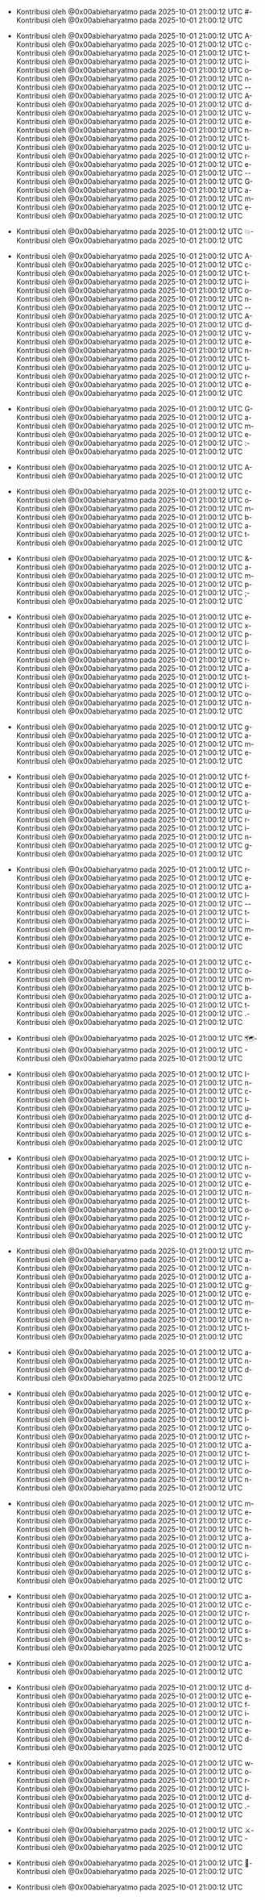 - Kontribusi oleh @0x00abieharyatmo pada 2025-10-01 21:00:12 UTC
#- Kontribusi oleh @0x00abieharyatmo pada 2025-10-01 21:00:12 UTC
 - Kontribusi oleh @0x00abieharyatmo pada 2025-10-01 21:00:12 UTC
A- Kontribusi oleh @0x00abieharyatmo pada 2025-10-01 21:00:12 UTC
c- Kontribusi oleh @0x00abieharyatmo pada 2025-10-01 21:00:12 UTC
t- Kontribusi oleh @0x00abieharyatmo pada 2025-10-01 21:00:12 UTC
i- Kontribusi oleh @0x00abieharyatmo pada 2025-10-01 21:00:12 UTC
o- Kontribusi oleh @0x00abieharyatmo pada 2025-10-01 21:00:12 UTC
n- Kontribusi oleh @0x00abieharyatmo pada 2025-10-01 21:00:12 UTC
-- Kontribusi oleh @0x00abieharyatmo pada 2025-10-01 21:00:12 UTC
A- Kontribusi oleh @0x00abieharyatmo pada 2025-10-01 21:00:12 UTC
d- Kontribusi oleh @0x00abieharyatmo pada 2025-10-01 21:00:12 UTC
v- Kontribusi oleh @0x00abieharyatmo pada 2025-10-01 21:00:12 UTC
e- Kontribusi oleh @0x00abieharyatmo pada 2025-10-01 21:00:12 UTC
n- Kontribusi oleh @0x00abieharyatmo pada 2025-10-01 21:00:12 UTC
t- Kontribusi oleh @0x00abieharyatmo pada 2025-10-01 21:00:12 UTC
u- Kontribusi oleh @0x00abieharyatmo pada 2025-10-01 21:00:12 UTC
r- Kontribusi oleh @0x00abieharyatmo pada 2025-10-01 21:00:12 UTC
e- Kontribusi oleh @0x00abieharyatmo pada 2025-10-01 21:00:12 UTC
-- Kontribusi oleh @0x00abieharyatmo pada 2025-10-01 21:00:12 UTC
G- Kontribusi oleh @0x00abieharyatmo pada 2025-10-01 21:00:12 UTC
a- Kontribusi oleh @0x00abieharyatmo pada 2025-10-01 21:00:12 UTC
m- Kontribusi oleh @0x00abieharyatmo pada 2025-10-01 21:00:12 UTC
e- Kontribusi oleh @0x00abieharyatmo pada 2025-10-01 21:00:12 UTC

- Kontribusi oleh @0x00abieharyatmo pada 2025-10-01 21:00:12 UTC
💥- Kontribusi oleh @0x00abieharyatmo pada 2025-10-01 21:00:12 UTC
 - Kontribusi oleh @0x00abieharyatmo pada 2025-10-01 21:00:12 UTC
A- Kontribusi oleh @0x00abieharyatmo pada 2025-10-01 21:00:12 UTC
c- Kontribusi oleh @0x00abieharyatmo pada 2025-10-01 21:00:12 UTC
t- Kontribusi oleh @0x00abieharyatmo pada 2025-10-01 21:00:12 UTC
i- Kontribusi oleh @0x00abieharyatmo pada 2025-10-01 21:00:12 UTC
o- Kontribusi oleh @0x00abieharyatmo pada 2025-10-01 21:00:12 UTC
n- Kontribusi oleh @0x00abieharyatmo pada 2025-10-01 21:00:12 UTC
-- Kontribusi oleh @0x00abieharyatmo pada 2025-10-01 21:00:12 UTC
A- Kontribusi oleh @0x00abieharyatmo pada 2025-10-01 21:00:12 UTC
d- Kontribusi oleh @0x00abieharyatmo pada 2025-10-01 21:00:12 UTC
v- Kontribusi oleh @0x00abieharyatmo pada 2025-10-01 21:00:12 UTC
e- Kontribusi oleh @0x00abieharyatmo pada 2025-10-01 21:00:12 UTC
n- Kontribusi oleh @0x00abieharyatmo pada 2025-10-01 21:00:12 UTC
t- Kontribusi oleh @0x00abieharyatmo pada 2025-10-01 21:00:12 UTC
u- Kontribusi oleh @0x00abieharyatmo pada 2025-10-01 21:00:12 UTC
r- Kontribusi oleh @0x00abieharyatmo pada 2025-10-01 21:00:12 UTC
e- Kontribusi oleh @0x00abieharyatmo pada 2025-10-01 21:00:12 UTC
 - Kontribusi oleh @0x00abieharyatmo pada 2025-10-01 21:00:12 UTC
G- Kontribusi oleh @0x00abieharyatmo pada 2025-10-01 21:00:12 UTC
a- Kontribusi oleh @0x00abieharyatmo pada 2025-10-01 21:00:12 UTC
m- Kontribusi oleh @0x00abieharyatmo pada 2025-10-01 21:00:12 UTC
e- Kontribusi oleh @0x00abieharyatmo pada 2025-10-01 21:00:12 UTC
:- Kontribusi oleh @0x00abieharyatmo pada 2025-10-01 21:00:12 UTC
 - Kontribusi oleh @0x00abieharyatmo pada 2025-10-01 21:00:12 UTC
A- Kontribusi oleh @0x00abieharyatmo pada 2025-10-01 21:00:12 UTC
 - Kontribusi oleh @0x00abieharyatmo pada 2025-10-01 21:00:12 UTC
c- Kontribusi oleh @0x00abieharyatmo pada 2025-10-01 21:00:12 UTC
o- Kontribusi oleh @0x00abieharyatmo pada 2025-10-01 21:00:12 UTC
m- Kontribusi oleh @0x00abieharyatmo pada 2025-10-01 21:00:12 UTC
b- Kontribusi oleh @0x00abieharyatmo pada 2025-10-01 21:00:12 UTC
a- Kontribusi oleh @0x00abieharyatmo pada 2025-10-01 21:00:12 UTC
t- Kontribusi oleh @0x00abieharyatmo pada 2025-10-01 21:00:12 UTC
 - Kontribusi oleh @0x00abieharyatmo pada 2025-10-01 21:00:12 UTC
&- Kontribusi oleh @0x00abieharyatmo pada 2025-10-01 21:00:12 UTC
a- Kontribusi oleh @0x00abieharyatmo pada 2025-10-01 21:00:12 UTC
m- Kontribusi oleh @0x00abieharyatmo pada 2025-10-01 21:00:12 UTC
p- Kontribusi oleh @0x00abieharyatmo pada 2025-10-01 21:00:12 UTC
;- Kontribusi oleh @0x00abieharyatmo pada 2025-10-01 21:00:12 UTC
 - Kontribusi oleh @0x00abieharyatmo pada 2025-10-01 21:00:12 UTC
e- Kontribusi oleh @0x00abieharyatmo pada 2025-10-01 21:00:12 UTC
x- Kontribusi oleh @0x00abieharyatmo pada 2025-10-01 21:00:12 UTC
p- Kontribusi oleh @0x00abieharyatmo pada 2025-10-01 21:00:12 UTC
l- Kontribusi oleh @0x00abieharyatmo pada 2025-10-01 21:00:12 UTC
o- Kontribusi oleh @0x00abieharyatmo pada 2025-10-01 21:00:12 UTC
r- Kontribusi oleh @0x00abieharyatmo pada 2025-10-01 21:00:12 UTC
a- Kontribusi oleh @0x00abieharyatmo pada 2025-10-01 21:00:12 UTC
t- Kontribusi oleh @0x00abieharyatmo pada 2025-10-01 21:00:12 UTC
i- Kontribusi oleh @0x00abieharyatmo pada 2025-10-01 21:00:12 UTC
o- Kontribusi oleh @0x00abieharyatmo pada 2025-10-01 21:00:12 UTC
n- Kontribusi oleh @0x00abieharyatmo pada 2025-10-01 21:00:12 UTC
 - Kontribusi oleh @0x00abieharyatmo pada 2025-10-01 21:00:12 UTC
g- Kontribusi oleh @0x00abieharyatmo pada 2025-10-01 21:00:12 UTC
a- Kontribusi oleh @0x00abieharyatmo pada 2025-10-01 21:00:12 UTC
m- Kontribusi oleh @0x00abieharyatmo pada 2025-10-01 21:00:12 UTC
e- Kontribusi oleh @0x00abieharyatmo pada 2025-10-01 21:00:12 UTC
 - Kontribusi oleh @0x00abieharyatmo pada 2025-10-01 21:00:12 UTC
f- Kontribusi oleh @0x00abieharyatmo pada 2025-10-01 21:00:12 UTC
e- Kontribusi oleh @0x00abieharyatmo pada 2025-10-01 21:00:12 UTC
a- Kontribusi oleh @0x00abieharyatmo pada 2025-10-01 21:00:12 UTC
t- Kontribusi oleh @0x00abieharyatmo pada 2025-10-01 21:00:12 UTC
u- Kontribusi oleh @0x00abieharyatmo pada 2025-10-01 21:00:12 UTC
r- Kontribusi oleh @0x00abieharyatmo pada 2025-10-01 21:00:12 UTC
i- Kontribusi oleh @0x00abieharyatmo pada 2025-10-01 21:00:12 UTC
n- Kontribusi oleh @0x00abieharyatmo pada 2025-10-01 21:00:12 UTC
g- Kontribusi oleh @0x00abieharyatmo pada 2025-10-01 21:00:12 UTC
 - Kontribusi oleh @0x00abieharyatmo pada 2025-10-01 21:00:12 UTC
r- Kontribusi oleh @0x00abieharyatmo pada 2025-10-01 21:00:12 UTC
e- Kontribusi oleh @0x00abieharyatmo pada 2025-10-01 21:00:12 UTC
a- Kontribusi oleh @0x00abieharyatmo pada 2025-10-01 21:00:12 UTC
l- Kontribusi oleh @0x00abieharyatmo pada 2025-10-01 21:00:12 UTC
-- Kontribusi oleh @0x00abieharyatmo pada 2025-10-01 21:00:12 UTC
t- Kontribusi oleh @0x00abieharyatmo pada 2025-10-01 21:00:12 UTC
i- Kontribusi oleh @0x00abieharyatmo pada 2025-10-01 21:00:12 UTC
m- Kontribusi oleh @0x00abieharyatmo pada 2025-10-01 21:00:12 UTC
e- Kontribusi oleh @0x00abieharyatmo pada 2025-10-01 21:00:12 UTC
 - Kontribusi oleh @0x00abieharyatmo pada 2025-10-01 21:00:12 UTC
c- Kontribusi oleh @0x00abieharyatmo pada 2025-10-01 21:00:12 UTC
o- Kontribusi oleh @0x00abieharyatmo pada 2025-10-01 21:00:12 UTC
m- Kontribusi oleh @0x00abieharyatmo pada 2025-10-01 21:00:12 UTC
b- Kontribusi oleh @0x00abieharyatmo pada 2025-10-01 21:00:12 UTC
a- Kontribusi oleh @0x00abieharyatmo pada 2025-10-01 21:00:12 UTC
t- Kontribusi oleh @0x00abieharyatmo pada 2025-10-01 21:00:12 UTC
.- Kontribusi oleh @0x00abieharyatmo pada 2025-10-01 21:00:12 UTC
 - Kontribusi oleh @0x00abieharyatmo pada 2025-10-01 21:00:12 UTC
🗺- Kontribusi oleh @0x00abieharyatmo pada 2025-10-01 21:00:12 UTC
️- Kontribusi oleh @0x00abieharyatmo pada 2025-10-01 21:00:12 UTC
 - Kontribusi oleh @0x00abieharyatmo pada 2025-10-01 21:00:12 UTC
I- Kontribusi oleh @0x00abieharyatmo pada 2025-10-01 21:00:12 UTC
n- Kontribusi oleh @0x00abieharyatmo pada 2025-10-01 21:00:12 UTC
c- Kontribusi oleh @0x00abieharyatmo pada 2025-10-01 21:00:12 UTC
l- Kontribusi oleh @0x00abieharyatmo pada 2025-10-01 21:00:12 UTC
u- Kontribusi oleh @0x00abieharyatmo pada 2025-10-01 21:00:12 UTC
d- Kontribusi oleh @0x00abieharyatmo pada 2025-10-01 21:00:12 UTC
e- Kontribusi oleh @0x00abieharyatmo pada 2025-10-01 21:00:12 UTC
s- Kontribusi oleh @0x00abieharyatmo pada 2025-10-01 21:00:12 UTC
 - Kontribusi oleh @0x00abieharyatmo pada 2025-10-01 21:00:12 UTC
i- Kontribusi oleh @0x00abieharyatmo pada 2025-10-01 21:00:12 UTC
n- Kontribusi oleh @0x00abieharyatmo pada 2025-10-01 21:00:12 UTC
v- Kontribusi oleh @0x00abieharyatmo pada 2025-10-01 21:00:12 UTC
e- Kontribusi oleh @0x00abieharyatmo pada 2025-10-01 21:00:12 UTC
n- Kontribusi oleh @0x00abieharyatmo pada 2025-10-01 21:00:12 UTC
t- Kontribusi oleh @0x00abieharyatmo pada 2025-10-01 21:00:12 UTC
o- Kontribusi oleh @0x00abieharyatmo pada 2025-10-01 21:00:12 UTC
r- Kontribusi oleh @0x00abieharyatmo pada 2025-10-01 21:00:12 UTC
y- Kontribusi oleh @0x00abieharyatmo pada 2025-10-01 21:00:12 UTC
 - Kontribusi oleh @0x00abieharyatmo pada 2025-10-01 21:00:12 UTC
m- Kontribusi oleh @0x00abieharyatmo pada 2025-10-01 21:00:12 UTC
a- Kontribusi oleh @0x00abieharyatmo pada 2025-10-01 21:00:12 UTC
n- Kontribusi oleh @0x00abieharyatmo pada 2025-10-01 21:00:12 UTC
a- Kontribusi oleh @0x00abieharyatmo pada 2025-10-01 21:00:12 UTC
g- Kontribusi oleh @0x00abieharyatmo pada 2025-10-01 21:00:12 UTC
e- Kontribusi oleh @0x00abieharyatmo pada 2025-10-01 21:00:12 UTC
m- Kontribusi oleh @0x00abieharyatmo pada 2025-10-01 21:00:12 UTC
e- Kontribusi oleh @0x00abieharyatmo pada 2025-10-01 21:00:12 UTC
n- Kontribusi oleh @0x00abieharyatmo pada 2025-10-01 21:00:12 UTC
t- Kontribusi oleh @0x00abieharyatmo pada 2025-10-01 21:00:12 UTC
 - Kontribusi oleh @0x00abieharyatmo pada 2025-10-01 21:00:12 UTC
a- Kontribusi oleh @0x00abieharyatmo pada 2025-10-01 21:00:12 UTC
n- Kontribusi oleh @0x00abieharyatmo pada 2025-10-01 21:00:12 UTC
d- Kontribusi oleh @0x00abieharyatmo pada 2025-10-01 21:00:12 UTC
 - Kontribusi oleh @0x00abieharyatmo pada 2025-10-01 21:00:12 UTC
e- Kontribusi oleh @0x00abieharyatmo pada 2025-10-01 21:00:12 UTC
x- Kontribusi oleh @0x00abieharyatmo pada 2025-10-01 21:00:12 UTC
p- Kontribusi oleh @0x00abieharyatmo pada 2025-10-01 21:00:12 UTC
l- Kontribusi oleh @0x00abieharyatmo pada 2025-10-01 21:00:12 UTC
o- Kontribusi oleh @0x00abieharyatmo pada 2025-10-01 21:00:12 UTC
r- Kontribusi oleh @0x00abieharyatmo pada 2025-10-01 21:00:12 UTC
a- Kontribusi oleh @0x00abieharyatmo pada 2025-10-01 21:00:12 UTC
t- Kontribusi oleh @0x00abieharyatmo pada 2025-10-01 21:00:12 UTC
i- Kontribusi oleh @0x00abieharyatmo pada 2025-10-01 21:00:12 UTC
o- Kontribusi oleh @0x00abieharyatmo pada 2025-10-01 21:00:12 UTC
n- Kontribusi oleh @0x00abieharyatmo pada 2025-10-01 21:00:12 UTC
 - Kontribusi oleh @0x00abieharyatmo pada 2025-10-01 21:00:12 UTC
m- Kontribusi oleh @0x00abieharyatmo pada 2025-10-01 21:00:12 UTC
e- Kontribusi oleh @0x00abieharyatmo pada 2025-10-01 21:00:12 UTC
c- Kontribusi oleh @0x00abieharyatmo pada 2025-10-01 21:00:12 UTC
h- Kontribusi oleh @0x00abieharyatmo pada 2025-10-01 21:00:12 UTC
a- Kontribusi oleh @0x00abieharyatmo pada 2025-10-01 21:00:12 UTC
n- Kontribusi oleh @0x00abieharyatmo pada 2025-10-01 21:00:12 UTC
i- Kontribusi oleh @0x00abieharyatmo pada 2025-10-01 21:00:12 UTC
c- Kontribusi oleh @0x00abieharyatmo pada 2025-10-01 21:00:12 UTC
s- Kontribusi oleh @0x00abieharyatmo pada 2025-10-01 21:00:12 UTC
 - Kontribusi oleh @0x00abieharyatmo pada 2025-10-01 21:00:12 UTC
a- Kontribusi oleh @0x00abieharyatmo pada 2025-10-01 21:00:12 UTC
c- Kontribusi oleh @0x00abieharyatmo pada 2025-10-01 21:00:12 UTC
r- Kontribusi oleh @0x00abieharyatmo pada 2025-10-01 21:00:12 UTC
o- Kontribusi oleh @0x00abieharyatmo pada 2025-10-01 21:00:12 UTC
s- Kontribusi oleh @0x00abieharyatmo pada 2025-10-01 21:00:12 UTC
s- Kontribusi oleh @0x00abieharyatmo pada 2025-10-01 21:00:12 UTC
 - Kontribusi oleh @0x00abieharyatmo pada 2025-10-01 21:00:12 UTC
a- Kontribusi oleh @0x00abieharyatmo pada 2025-10-01 21:00:12 UTC
 - Kontribusi oleh @0x00abieharyatmo pada 2025-10-01 21:00:12 UTC
d- Kontribusi oleh @0x00abieharyatmo pada 2025-10-01 21:00:12 UTC
e- Kontribusi oleh @0x00abieharyatmo pada 2025-10-01 21:00:12 UTC
f- Kontribusi oleh @0x00abieharyatmo pada 2025-10-01 21:00:12 UTC
i- Kontribusi oleh @0x00abieharyatmo pada 2025-10-01 21:00:12 UTC
n- Kontribusi oleh @0x00abieharyatmo pada 2025-10-01 21:00:12 UTC
e- Kontribusi oleh @0x00abieharyatmo pada 2025-10-01 21:00:12 UTC
d- Kontribusi oleh @0x00abieharyatmo pada 2025-10-01 21:00:12 UTC
 - Kontribusi oleh @0x00abieharyatmo pada 2025-10-01 21:00:12 UTC
w- Kontribusi oleh @0x00abieharyatmo pada 2025-10-01 21:00:12 UTC
o- Kontribusi oleh @0x00abieharyatmo pada 2025-10-01 21:00:12 UTC
r- Kontribusi oleh @0x00abieharyatmo pada 2025-10-01 21:00:12 UTC
l- Kontribusi oleh @0x00abieharyatmo pada 2025-10-01 21:00:12 UTC
d- Kontribusi oleh @0x00abieharyatmo pada 2025-10-01 21:00:12 UTC
.- Kontribusi oleh @0x00abieharyatmo pada 2025-10-01 21:00:12 UTC
 - Kontribusi oleh @0x00abieharyatmo pada 2025-10-01 21:00:12 UTC
⚔- Kontribusi oleh @0x00abieharyatmo pada 2025-10-01 21:00:12 UTC
️- Kontribusi oleh @0x00abieharyatmo pada 2025-10-01 21:00:12 UTC
 - Kontribusi oleh @0x00abieharyatmo pada 2025-10-01 21:00:12 UTC
🧭- Kontribusi oleh @0x00abieharyatmo pada 2025-10-01 21:00:12 UTC

- Kontribusi oleh @0x00abieharyatmo pada 2025-10-01 21:00:12 UTC
